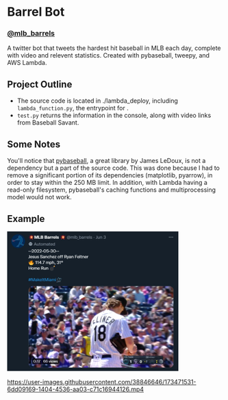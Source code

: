 # Barrel Bot
### [@mlb_barrels](https://twitter.com/mlb_barrels)
A twitter bot that tweets the hardest hit baseball in MLB each day, complete with video and relevent statistics. Created with pybaseball, tweepy, and AWS Lambda.

## Project Outline
- The source code is located in ./lambda_deploy, including `lambda_function.py`, the entrypoint for .
- `test.py` returns the information in the console, along with video links from Baseball Savant.

## Some Notes
 You'll notice that [pybaseball](https://github.com/jldbc/pybaseball), a great library by James LeDoux, is not a dependency but a part of the source code. This was done because I had to remove a significant portion of its dependencies (matplotlib, pyarrow), in order to stay within the 250 MB limit. In addition, with Lambda having a read-only filesystem, pybaseball's caching functions and multiprocessing model would not work.


## Example
<img src="branding/Example Tweet.jpg" alt="Example Tweet" width="400"/>

https://user-images.githubusercontent.com/38846646/173471531-6dd09169-1404-4536-aa03-c71c16944126.mp4
